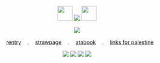 
<div align="center">
<p align="center"> <img src="https://64.media.tumblr.com/08f1157e4fb62352185b36afec10b822/67f379b253a55304-79/s75x75_c1/2dd301de7828b4fb0d8607ba40db757cc46bd729.gifv" width="40" height="40" /> <img src="https://komarev.com/ghpvc/?username=kyostro&label=🔥&color=b81816&style=plastic&base=40000" /> <img src="https://64.media.tumblr.com/581809eba389f8d2ccce2c57b2eb9b8a/67f379b253a55304-15/s75x75_c1/f4206f7a9cad6744daa64d2f7c4a7afb3c4970be.gifv" width="40" height="40" />
<p align="center">
  <p align="center"> 

<img src="https://i.imgur.com/tmK02fQ.gif"  />

 <p align="center"> 


‎ ‎ ‎ ‎ 
[rentry](https://rentry.co/kyostro) ‎ ‎‎ ﹒ ‎‎ ‎‎ [strawpage](https://kyodraw.straw.page/) ‎ ‎‎ ﹒ ‎‎ ‎‎ [atabook](https://kyostro.atabook.org/) ‎ ‎‎ ﹒ ‎‎ ‎‎  [links for palestine](https://x.com/l0veol0gy5/status/1788378594806272129)
 <p align="center">
 <img src="https://neospring.org/api/util/ext/image?img=https://files.catbox.moe/herd2z.gif" /> <img src="https://neospring.org/api/util/ext/image?img=https://files.catbox.moe/ystne0.gif" /> <img src="https://neospring.org/api/util/ext/image?img=https://files.catbox.moe/8uu0bc.gif" /> <img src="https://neospring.org/api/util/ext/image?img=https://files.catbox.moe/nxpbf7.gif" />

